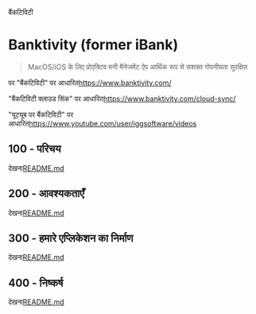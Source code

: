 बैंकटिविटी

# Banktivity (former iBank)

> MacOS/iOS के लिए प्रोएक्टिव मनी मैनेजमेंट ऐप
> आर्थिक रूप से सशक्त
> गोपनीयता सुरक्षित

पर "बैंकटिविटी" पर आधारित<https://www.banktivity.com/>

"बैंकटिविटी क्लाउड सिंक" पर आधारित<https://www.banktivity.com/cloud-sync/>

"यूट्यूब पर बैंकटिविटी" पर आधारित<https://www.youtube.com/user/iggsoftware/videos>

## 100 - परिचय

देखना[README.md](./100/README.md)

## 200 - आवश्यकताएँ

देखना[README.md](./200/README.md)

## 300 - हमारे एप्लिकेशन का निर्माण

देखना[README.md](./300/README.md)

## 400 - निष्कर्ष

देखना[README.md](./400/README.md)
